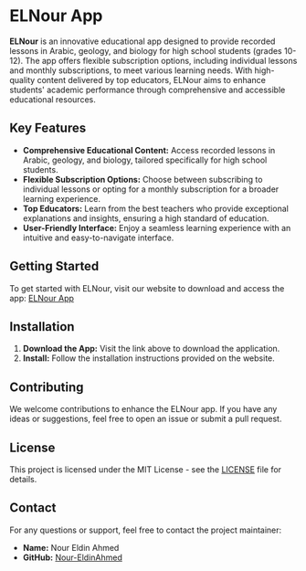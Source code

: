 # ELNour App

**ELNour** is an innovative educational app designed to provide recorded lessons in Arabic, geology, and biology for high school students (grades 10-12). The app offers flexible subscription options, including individual lessons and monthly subscriptions, to meet various learning needs. With high-quality content delivered by top educators, ELNour aims to enhance students' academic performance through comprehensive and accessible educational resources.

## Key Features

- **Comprehensive Educational Content:** Access recorded lessons in Arabic, geology, and biology, tailored specifically for high school students.
- **Flexible Subscription Options:** Choose between subscribing to individual lessons or opting for a monthly subscription for a broader learning experience.
- **Top Educators:** Learn from the best teachers who provide exceptional explanations and insights, ensuring a high standard of education.
- **User-Friendly Interface:** Enjoy a seamless learning experience with an intuitive and easy-to-navigate interface.

## Getting Started

To get started with ELNour, visit our website to download and access the app: [ELNour App](https://nour-eldinahmed.github.io/ElNourPage/)

## Installation

1. **Download the App:** Visit the link above to download the application.
2. **Install:** Follow the installation instructions provided on the website.

## Contributing

We welcome contributions to enhance the ELNour app. If you have any ideas or suggestions, feel free to open an issue or submit a pull request.

## License

This project is licensed under the MIT License - see the [LICENSE](LICENSE) file for details.


## Contact

For any questions or support, feel free to contact the project maintainer:

- **Name:** Nour Eldin Ahmed
- **GitHub:** [Nour-EldinAhmed](https://github.com/Nour-EldinAhmed)
